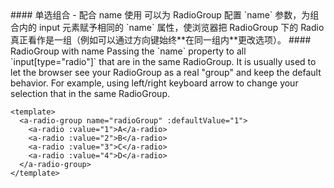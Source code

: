 <cn>
#### 单选组合 - 配合 name 使用
可以为 RadioGroup 配置 `name` 参数，为组合内的 input 元素赋予相同的 `name` 属性，使浏览器把 RadioGroup 下的 Radio 真正看作是一组（例如可以通过方向键始终**在同一组内**更改选项）。
</cn>

<us>
#### RadioGroup with name
Passing the `name` property to all `input[type="radio"]` that are in the same RadioGroup. It is usually used to let the browser see your RadioGroup as a real "group" and keep the default behavior. For example, using left/right keyboard arrow to change your selection that in the same RadioGroup.
</us>

```tpl
<template>
  <a-radio-group name="radioGroup" :defaultValue="1">
    <a-radio :value="1">A</a-radio>
    <a-radio :value="2">B</a-radio>
    <a-radio :value="3">C</a-radio>
    <a-radio :value="4">D</a-radio>
  </a-radio-group>
</template>
```
